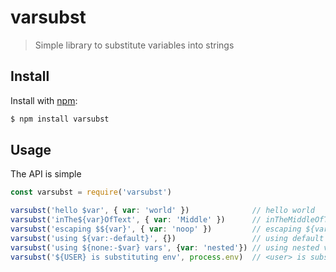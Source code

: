# varsubst

> Simple library to substitute variables into strings

## Install

Install with [npm](https://www.npmjs.com/):

```sh
$ npm install varsubst
```

## Usage

The API is simple

```js
const varsubst = require('varsubst')

varsubst('hello $var', { var: 'world' })              // hello world
varsubst('inThe${var}OfText', { var: 'Middle' })      // inTheMiddleOfText
varsubst('escaping $${var}', { var: 'noop' })         // escaping ${var}
varsubst('using ${var:-default}', {})                 // using default
varsubst('using ${none:-$var} vars', {var: 'nested'}) // using nested vars
varsubst('${USER} is substituting env', process.env)  // <user> is substituting env
```

